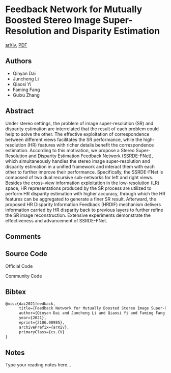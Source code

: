 
# Feedback Network for Mutually Boosted Stereo Image Super-Resolution and Disparity Estimation

[arXiv](https://arxiv.org/abs/2106.0985), [PDF](https://arxiv.org/pdf/2106.0985.pdf)

## Authors

- Qinyan Dai
- Juncheng Li
- Qiaosi Yi
- Faming Fang
- Guixu Zhang

## Abstract

Under stereo settings, the problem of image super-resolution (SR) and disparity estimation are interrelated that the result of each problem could help to solve the other. The effective exploitation of correspondence between different views facilitates the SR performance, while the high-resolution (HR) features with richer details benefit the correspondence estimation. According to this motivation, we propose a Stereo Super-Resolution and Disparity Estimation Feedback Network (SSRDE-FNet), which simultaneously handles the stereo image super-resolution and disparity estimation in a unified framework and interact them with each other to further improve their performance. Specifically, the SSRDE-FNet is composed of two dual recursive sub-networks for left and right views. Besides the cross-view information exploitation in the low-resolution (LR) space, HR representations produced by the SR process are utilized to perform HR disparity estimation with higher accuracy, through which the HR features can be aggregated to generate a finer SR result. Afterward, the proposed HR Disparity Information Feedback (HRDIF) mechanism delivers information carried by HR disparity back to previous layers to further refine the SR image reconstruction. Extensive experiments demonstrate the effectiveness and advancement of SSRDE-FNet.

## Comments



## Source Code

Official Code



Community Code



## Bibtex

```tex
@misc{dai2021feedback,
      title={Feedback Network for Mutually Boosted Stereo Image Super-Resolution and Disparity Estimation}, 
      author={Qinyan Dai and Juncheng Li and Qiaosi Yi and Faming Fang and Guixu Zhang},
      year={2021},
      eprint={2106.00985},
      archivePrefix={arXiv},
      primaryClass={cs.CV}
}
```

## Notes

Type your reading notes here...

